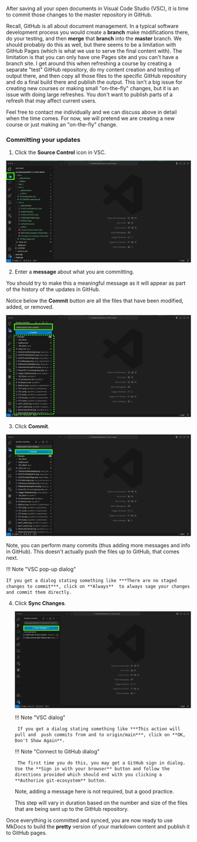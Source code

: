 After saving all your open documents in Visual Code Studio (VSC), it is time to commit those changes to the master repository in GitHub. 

Recall, GitHub is all about document management. In a typical software development process you would create a **branch** make modifications there, do your testing, and then **merge** that **branch** into the **master** branch. We should probably do this as well, but there seems to be a limitation with GitHub Pages (which is what we use to serve the final content with). The limitation is that you can only have one Pages site and you can't have a branch site. I get around this when refreshing a course by creating a separate "test" GitHub repository, do my content creation and testing of output there, and then copy all those files to the specific GitHub repository and do a final build there and publish the output. This isn't a big issue for creating new courses or making small "on-the-fly" changes, but it is an issue with doing large refreshes. You don't want to publish parts of a refresh that may affect current users.

Feel free to contact me individually and we can discuss above in detail when the time comes. For now, we will pretend we are creating a new course or just making an "on-the-fly" change.

### Committing your updates

1. Click the **Source Control** icon in VSC.

![](_attachments/VCS-sourceControl.png)

2. Enter a **message** about what you are committing.

You should try to make this a meaningful message as it will appear as part of the history of the updates in GitHub.

Notice below the **Commit** button are all the files that have been modified, added, or removed.

![](_attachments/VCS-commitMessage.png)

3. Click **Commit**.

![](_attachments/VCS--commit.png)

Note, you can perform many commits (thus adding more messages and info in GitHub). This doesn't actually push the files up to GitHub, that comes next.

!!! Note "VSC pop-up dialog"

    If you get a dialog stating something like ***There are no staged changes to commit***, click on **Always**  to always sage your changes and commit them directly.

4. Click **Sync Changes**.

    ![](_attachments/VCS-sync.png)

    !!! Note "VSC dialog"

        If you get a dialog stating something like ***This action will pull and  push commits from and to origin/main***, click on **OK, Don't Show Again**.

    !!! Note "Connect to GitHub dialog"

        The first time you do this, you may get a GitHub sign in dialog. Use the **Sign in with your browser** button and follow the directions provided which should end with you clicking a **Authorize git-ecosystem** button.

    Note, adding a message here is not required, but a good practice.

    This step will vary in duration based on the number and size of the files that are being sent up to the GitHub repository.

Once everything is committed and synced, you are now ready to use MkDocs to build the **pretty** version of your markdown content and publish it to GitHub pages.